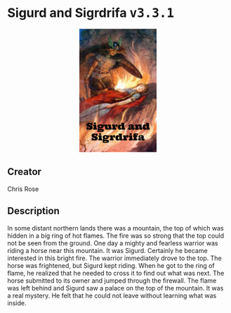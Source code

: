 
# Sigurd and Sigrdrifa <kbd>v3.3.1</kbd>

<center>
  <img src="./cover-1024.jpg"/>
</center>

## Creator
Chris Rose

## Description
In some distant northern lands there was a mountain, the top of which was hidden in a big ring of hot flames. The fire was so strong that the top could not be seen from the ground. One day a mighty and fearless warrior was riding a horse near this mountain. It was Sigurd. Certainly he became interested in this bright fire. The warrior immediately drove to the top. The horse was frightened, but Sigurd kept riding. When he got to the ring of flame, he realized that he needed to cross it to find out what was next. The horse submitted to its owner and jumped through the firewall. The flame was left behind and Sigurd saw a palace on the top of the mountain. It was a real mystery. He felt that he could not leave without learning what was inside.
